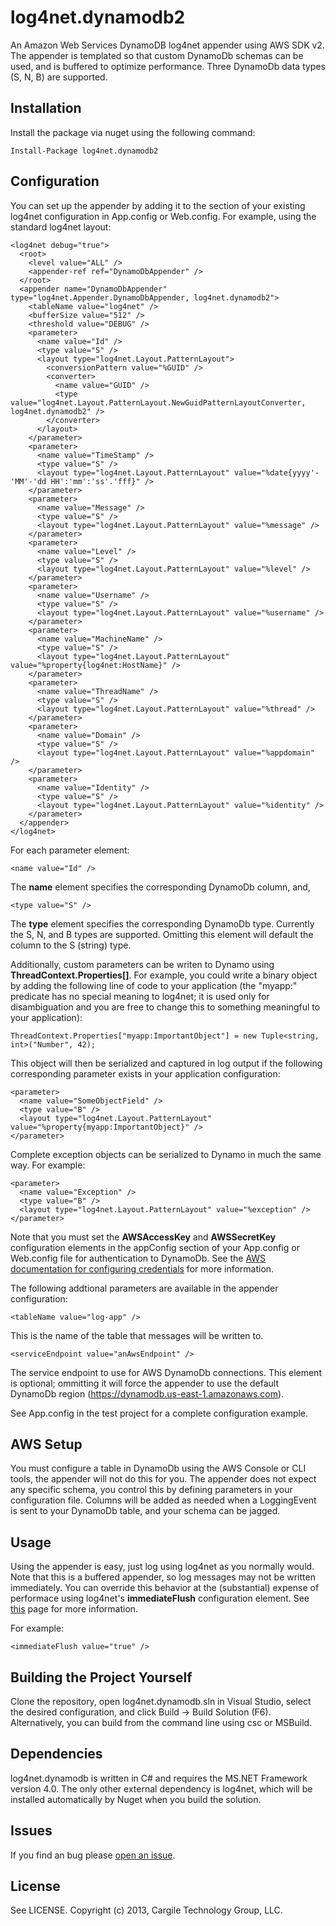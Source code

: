 # log4net.dynamodb2

An Amazon Web Services DynamoDB log4net appender using AWS SDK v2. The appender is templated so that custom DynamoDb schemas can be used, 
and is buffered to optimize performance. Three DynamoDb data types (S, N, B) are supported.

## Installation
Install the package via nuget using the following command:
```
Install-Package log4net.dynamodb2
```

## Configuration
You can set up the appender by adding it to the <appenders> section of your existing log4net configuration in App.config or Web.config. 
For example, using the standard log4net layout:
```
<log4net debug="true">
  <root>
    <level value="ALL" />
    <appender-ref ref="DynamoDbAppender" />
  </root>
  <appender name="DynamoDbAppender" type="log4net.Appender.DynamoDbAppender, log4net.dynamodb2">
    <tableName value="log4net" />
    <bufferSize value="512" />
    <threshold value="DEBUG" />
    <parameter>
      <name value="Id" />
      <type value="S" />
      <layout type="log4net.Layout.PatternLayout">
        <conversionPattern value="%GUID" />
        <converter>
          <name value="GUID" />
          <type value="log4net.Layout.PatternLayout.NewGuidPatternLayoutConverter, log4net.dynamodb2" />
        </converter>
      </layout>
    </parameter>
    <parameter>
      <name value="TimeStamp" />
      <type value="S" />
      <layout type="log4net.Layout.PatternLayout" value="%date{yyyy'-'MM'-'dd HH':'mm':'ss'.'fff}" />
    </parameter>
    <parameter>
      <name value="Message" />
      <type value="S" />
      <layout type="log4net.Layout.PatternLayout" value="%message" />
    </parameter>
    <parameter>
      <name value="Level" />
      <type value="S" />
      <layout type="log4net.Layout.PatternLayout" value="%level" />
    </parameter>
    <parameter>
      <name value="Username" />
      <type value="S" />
      <layout type="log4net.Layout.PatternLayout" value="%username" />
    </parameter>
    <parameter>
      <name value="MachineName" />
      <type value="S" />
      <layout type="log4net.Layout.PatternLayout" value="%property{log4net:HostName}" />
    </parameter>
    <parameter>
      <name value="ThreadName" />
      <type value="S" />
      <layout type="log4net.Layout.PatternLayout" value="%thread" />
    </parameter>
    <parameter>
      <name value="Domain" />
      <type value="S" />
      <layout type="log4net.Layout.PatternLayout" value="%appdomain" />
    </parameter>
    <parameter>
      <name value="Identity" />
      <type value="S" />
      <layout type="log4net.Layout.PatternLayout" value="%identity" />
    </parameter>
  </appender>
</log4net>
```

For each parameter element:

```
<name value="Id" />
```
The **name** element specifies the corresponding DynamoDb column, and,

```
<type value="S" />
```
The **type** element specifies the corresponding DynamoDb type. Currently the S, N, and B types are supported. Omitting this element 
will default the column to the S (string) type.

Additionally, custom parameters can be writen to Dynamo using **ThreadContext.Properties[]**. For example, you could write a binary 
object by adding the following line of code to your application (the "myapp:" predicate has no special meaning to log4net; it is 
used only for disambiguation and you are free to change this to something meaningful to your application):
```
ThreadContext.Properties["myapp:ImportantObject"] = new Tuple<string, int>("Number", 42);
```

This object will then be serialized and captured in log output if the following corresponding parameter exists in your application 
configuration:
```
<parameter>
  <name value="SomeObjectField" />
  <type value="B" />
  <layout type="log4net.Layout.PatternLayout" value="%property{myapp:ImportantObject}" />
</parameter>
```

Complete exception objects can be serialized to Dynamo in much the same way. For example:
```
<parameter>
  <name value="Exception" />
  <type value="B" />
  <layout type="log4net.Layout.PatternLayout" value="%exception" />
</parameter>
```

Note that you must set the **AWSAccessKey** and **AWSSecretKey** configuration elements in the appConfig section of your App.config or 
Web.config file for authentication to DynamoDb. See the [AWS documentation for configuring credentials](http://docs.aws.amazon.com/AWSSdkDocsNET/latest/V2/DeveloperGuide/net-dg-config-creds.html) for more information. 

The following addtional parameters are available in the appender configuration:
```
<tableName value="log-app" />
```
This is the name of the table that messages will be written to.

```
<serviceEndpoint value="anAwsEndpoint" />
```
The service endpoint to use for AWS DynamoDb connections. This element is optional; ommitting it will force the appender to use the default 
DynamoDb region (https://dynamodb.us-east-1.amazonaws.com).

See App.config in the test project for a complete configuration example.

## AWS Setup
You must configure a table in DynamoDb using the AWS Console or CLI tools, the appender will not do this for you. The appender does not expect 
any specific schema, you control this by defining parameters in your configuration file. Columns will be added as needed when a LoggingEvent is 
sent to your DynamoDb table, and your schema can be jagged.

## Usage 
Using the appender is easy, just log using log4net as you normally would. Note that this is a buffered appender, so log messages may not 
be written immediately. You can override this behavior at the (substantial) expense of performace using log4net's **immediateFlush** configuration 
element. See [this](http://logging.apache.org/log4net/release/sdk/log4net.Appender.TextWriterAppender.ImmediateFlush.html) page for more information.

For example:
```
<immediateFlush value="true" />
```

## Building the Project Yourself
Clone the repository, open log4net.dynamodb.sln in Visual Studio, select the desired configuration, and click Build -> 
Build Solution (F6). Alternatively, you can build from the command line using csc or MSBuild.

## Dependencies
log4net.dynamodb is written in C# and requires the MS.NET Framework version 4.0. The only other external dependency
is log4net, which will be installed automatically by Nuget when you build the solution.

## Issues
If you find an bug please [open an issue](https://github.com/taylan/log4net.dynamodb/issues).

## License
See LICENSE. Copyright (c) 2013, Cargile Technology Group, LLC.
